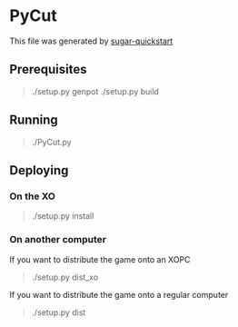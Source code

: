PyCut
======
This file was generated by [sugar-quickstart](https://github.com/liam-middlebrook/sugar-quickstart)

## Prerequisites

>   ./setup.py genpot
>   ./setup.py build

## Running

>   ./PyCut.py

## Deploying

### On the XO

>   ./setup.py install

### On another computer

If you want to distribute the game onto an XOPC

>   ./setup.py dist_xo

If you want to distribute the game onto a regular computer

>   ./setup.py dist
